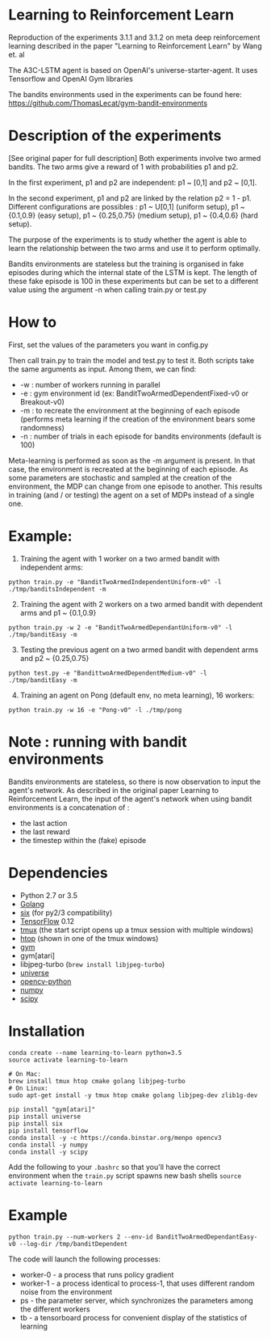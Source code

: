 # Learning to Reinforcement Learn

Reproduction of the experiments 3.1.1 and 3.1.2 on meta deep reinforcement learning described in the paper "Learning to Reinforcement Learn" by Wang et. al

The A3C-LSTM agent is based on OpenAI's universe-starter-agent. It uses Tensorflow and OpenAI Gym libraries

The bandits environments used in the experiments can be found here:
https://github.com/ThomasLecat/gym-bandit-environments

# Description of the experiments

[See original paper for full description]
Both experiments involve two armed bandits. The two arms give a reward of 1 with probabilities p1 and p2.

In the first experiment, p1 and p2 are independent: p1 ~ [0,1] and p2 ~ [0,1].

In the second experiment, p1 and p2 are linked by the relation p2 = 1 - p1.
Different configurations are possibles : p1 ~ U[0,1] (uniform setup), p1 ~ {0.1,0.9} (easy setup), p1 ~ {0.25,0.75} (medium setup), p1 ~ {0.4,0.6} (hard setup).

The purpose of the experiments is to study whether the agent is able to learn the relationship between the two arms and use it to perform optimally.

Bandits environments are stateless but the training is organised in fake episodes during which the internal state of the LSTM is kept. The length of these fake episode is 100 in these experiments but can be set to a different value using the argument -n when calling train.py or test.py

# How to

First, set the values of the parameters you want in config.py

Then call train.py to train the model and test.py to test it.
Both scripts take the same arguments as input. Among them, we can find:

* -w : number of workers running in parallel
* -e : gym environment id (ex: BanditTwoArmedDependentFixed-v0 or Breakout-v0)
* -m : to recreate the environment at the beginning of each episode (performs meta learning if the creation of the environment bears some randomness)
* -n : number of trials in each episode for bandits environments (default is 100)

Meta-learning is performed as soon as the -m argument is present. In that case, the environment is recreated at the beginning of each episode. As some parameters are stochastic and sampled at the creation of the environment, the MDP can change from one episode to another. This results in training (and / or testing) the agent on a set of MDPs instead of a single one.

# Example:

1. Training the agent with 1 worker on a two armed bandit with independent arms:

`python train.py -e "BanditTwoArmedIndependentUniform-v0" -l ./tmp/banditsIndependent -m`

2. Training the agent with 2 workers on a two armed bandit with dependent arms and p1 ~ {0.1,0.9}

`python train.py -w 2 -e "BanditTwoArmedDependantUniform-v0" -l ./tmp/banditEasy -m`

3. Testing the previous agent on a two armed bandit with dependent arms and p2 ~ {0.25,0.75}

`python test.py -e "BandittwoArmedDependentMedium-v0" -l ./tmp/banditEasy -m`

4. Training an agent on Pong (default env, no meta learning), 16 workers:

`python train.py -w 16 -e "Pong-v0" -l ./tmp/pong`


# Note : running with bandit environments

Bandits environments are stateless, so there is now observation to input the agent's network. As described in the original paper Learning to Reinforcement Learn, the input of the agent's network when using bandit environments is a concatenation of :
* the last action
* the last reward
* the timestep within the (fake) episode

# Dependencies

* Python 2.7 or 3.5
* [Golang](https://golang.org/doc/install)
* [six](https://pypi.python.org/pypi/six) (for py2/3 compatibility)
* [TensorFlow](https://www.tensorflow.org/) 0.12
* [tmux](https://tmux.github.io/) (the start script opens up a tmux session with multiple windows)
* [htop](https://hisham.hm/htop/) (shown in one of the tmux windows)
* [gym](https://pypi.python.org/pypi/gym)
* gym[atari]
* libjpeg-turbo (`brew install libjpeg-turbo`)
* [universe](https://pypi.python.org/pypi/universe)
* [opencv-python](https://pypi.python.org/pypi/opencv-python)
* [numpy](https://pypi.python.org/pypi/numpy)
* [scipy](https://pypi.python.org/pypi/scipy)

# Installation

```
conda create --name learning-to-learn python=3.5
source activate learning-to-learn

# On Mac:
brew install tmux htop cmake golang libjpeg-turbo      
# On Linux:
sudo apt-get install -y tmux htop cmake golang libjpeg-dev zlib1g-dev

pip install "gym[atari]"
pip install universe
pip install six
pip install tensorflow
conda install -y -c https://conda.binstar.org/menpo opencv3
conda install -y numpy
conda install -y scipy
```


Add the following to your `.bashrc` so that you'll have the correct environment when the `train.py` script spawns new bash shells
```source activate learning-to-learn```

# Example

`python train.py --num-workers 2 --env-id BanditTwoArmedDependantEasy-v0 --log-dir /tmp/banditDependent`

The code will launch the following processes:
* worker-0 - a process that runs policy gradient
* worker-1 - a process identical to process-1, that uses different random noise from the environment
* ps - the parameter server, which synchronizes the parameters among the different workers
* tb - a tensorboard process for convenient display of the statistics of learning
